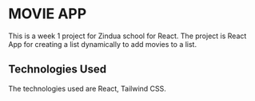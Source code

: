 # MOVIE APP

This is a week 1 project for Zindua school for React. The project is React App for creating a list dynamically to add movies to a list. 

## Technologies Used
The technologies used are React, Tailwind CSS.